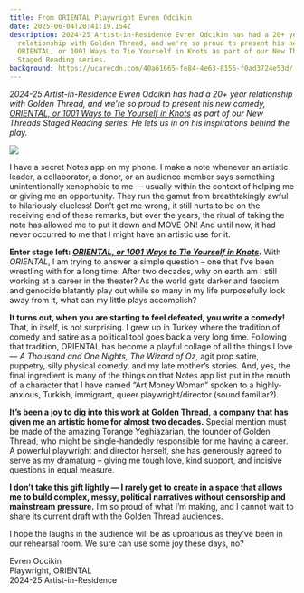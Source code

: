 ```yaml
---
title: From ORIENTAL Playwright Evren Odcikin
date: 2025-06-04T20:41:19.154Z
description: 2024-25 Artist-in-Residence Evren Odcikin has had a 20+ year
  relationship with Golden Thread, and we're so proud to present his new comedy,
  ORIENTAL, or 1001 Ways to Tie Yourself in Knots as part of our New Threads
  Staged Reading series.
background: https://ucarecdn.com/40a61665-fe84-4e63-8156-f0ad3724e53d/
---
```

*2024-25 Artist-in-Residence Evren Odcikin has had a 20+ year relationship with Golden Thread, and we're so proud to present his new comedy, [ORIENTAL, or 1001 Ways to Tie Yourself in Knots](https://goldenthread.org/productions/new-threads-staged-reading-series-2025/) as part of our New Threads Staged Reading series. He lets us in on his inspirations behind the play.*

![](https://ucarecdn.com/1086eca1-7878-4cce-a861-846e96060c17/)

I have a secret Notes app on my phone. I make a note whenever an artistic leader, a collaborator, a donor, or an audience member says something unintentionally xenophobic to me — usually within the context of helping me or giving me an opportunity. They run the gamut from breathtakingly awful to hilariously clueless! Don’t get me wrong, it still hurts to be on the receiving end of these remarks, but over the years, the ritual of taking the note has allowed me to put it down and MOVE ON! And until now, it had never occurred to me that I might have an artistic use for it.

**Enter stage left: *[ORIENTAL, or 1001 Ways to Tie Yourself in Knots](https://goldenthread.org/productions/new-threads-staged-reading-series-2025/)*.** With *ORIENTAL*, I am trying to answer a simple question – one that I’ve been wrestling with for a long time: After two decades, why on earth am I still working at a career in the theater? As the world gets darker and fascism and genocide blatantly play out while so many in my life purposefully look away from it, what can my little plays accomplish? 

**It turns out, when you are starting to feel defeated, you write a comedy!** That, in itself, is not surprising. I grew up in Turkey where the tradition of comedy and satire as a political tool goes back a very long time. Following that tradition, ORIENTAL has become a playful collage of all the things I love — *A Thousand and One Nights, The Wizard of Oz*, agit prop satire, puppetry, silly physical comedy, and my late mother’s stories. And, yes, the final ingredient is many of the things on that Notes app list put in the mouth of a character that I have named “Art Money Woman” spoken to a highly-anxious, Turkish, immigrant, queer playwright/director (sound familiar?).

**It’s been a joy to dig into this work at Golden Thread, a company that has given me an artistic home for almost two decades.** Special mention must be made of the amazing Torange Yeghiazarian, the founder of Golden Thread, who might be single-handedly responsible for me having a career. A powerful playwright and director herself, she has generously agreed to serve as my dramaturg – giving me tough love, kind support, and incisive questions in equal measure. 

**I don’t take this gift lightly — I rarely get to create in a space that allows me to build complex, messy, political narratives without censorship and mainstream pressure.** I’m so proud of what I’m making, and I cannot wait to share its current draft with the Golden Thread audiences. 

I hope the laughs in the audience will be as uproarious as they’ve been in our rehearsal room. We sure can use some joy these days, no?

Evren Odcikin\
Playwright, ORIENTAL\
2024-25 Artist-in-Residence